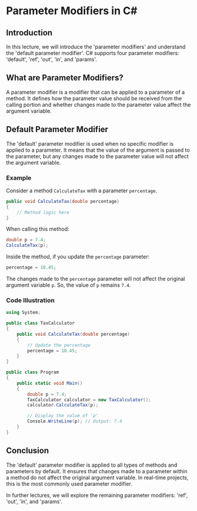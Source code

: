 
# Parameter Modifiers in C#

## Introduction
In this lecture, we will introduce the 'parameter modifiers' and understand the 'default parameter modifier'. C# supports four parameter modifiers: 'default', 'ref', 'out', 'in', and 'params'.

## What are Parameter Modifiers?
A parameter modifier is a modifier that can be applied to a parameter of a method. It defines how the parameter value should be received from the calling portion and whether changes made to the parameter value affect the argument variable.

## Default Parameter Modifier
The 'default' parameter modifier is used when no specific modifier is applied to a parameter. It means that the value of the argument is passed to the parameter, but any changes made to the parameter value will not affect the argument variable.

### Example
Consider a method `CalculateTax` with a parameter `percentage`.

```csharp
public void CalculateTax(double percentage)
{
    // Method logic here
}
```

When calling this method:

```csharp
double p = 7.4;
CalculateTax(p);
```

Inside the method, if you update the `percentage` parameter:

```csharp
percentage = 10.45;
```

The changes made to the `percentage` parameter will not affect the original argument variable `p`. So, the value of `p` remains `7.4`.

### Code Illustration
```csharp
using System;

public class TaxCalculator
{
    public void CalculateTax(double percentage)
    {
        // Update the percentage
        percentage = 10.45;
    }
}

public class Program
{
    public static void Main()
    {
        double p = 7.4;
        TaxCalculator calculator = new TaxCalculator();
        calculator.CalculateTax(p);

        // Display the value of 'p'
        Console.WriteLine(p); // Output: 7.4
    }
}
```

## Conclusion
The 'default' parameter modifier is applied to all types of methods and parameters by default. It ensures that changes made to a parameter within a method do not affect the original argument variable. In real-time projects, this is the most commonly used parameter modifier.

In further lectures, we will explore the remaining parameter modifiers: 'ref', 'out', 'in', and 'params'.

